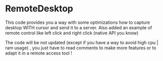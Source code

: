 # RemoteDesktop
This code provides you a way with some optimizations how to capture desktop WITH cursor and send it to a server. Also added an example of remote control like left click and right click (native API you know)


The code will be not updated (except if you have a way to avoid high cpu | ram usage) , you just have to read comments to make more features or to adapt it in a remote access tool !
